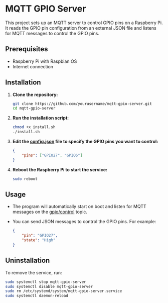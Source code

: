 # MQTT GPIO Server

This project sets up an MQTT server to control GPIO pins on a Raspberry Pi. It reads the GPIO pin configuration from an external JSON file and listens for MQTT messages to control the GPIO pins.

## Prerequisites

- Raspberry Pi with Raspbian OS
- Internet connection

## Installation

1. **Clone the repository:**

    ```sh
    git clone https://github.com/yourusername/mqtt-gpio-server.git
    cd mqtt-gpio-server
    ```

2. **Run the installation script:**

    ```sh
    chmod +x install.sh
    ./install.sh
    ```

3. **Edit the [config.json](http://_vscodecontentref_/0) file to specify the GPIO pins you want to control:**

    ```json
    {
        "pins": ["GPIO27", "GPIO6"]
    }
    ```

4. **Reboot the Raspberry Pi to start the service:**

    ```sh
    sudo reboot
    ```

## Usage

- The program will automatically start on boot and listen for MQTT messages on the [gpio/control](http://_vscodecontentref_/1) topic.
- You can send JSON messages to control the GPIO pins. For example:

    ```json
    {
        "pin": "GPIO27",
        "state": "High"
    }
    ```

## Uninstallation

To remove the service, run:

```sh
sudo systemctl stop mqtt-gpio-server
sudo systemctl disable mqtt-gpio-server
sudo rm /etc/systemd/system/mqtt-gpio-server.service
sudo systemctl daemon-reload